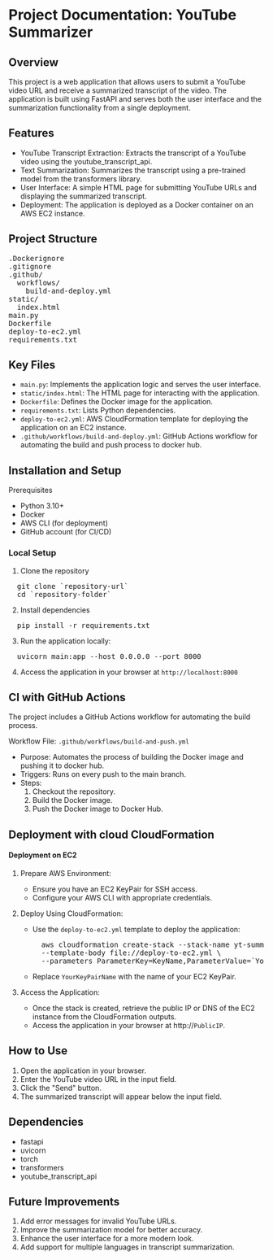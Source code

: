 # Project Documentation: YouTube Summarizer
## Overview
This project is a web application that allows users to submit a YouTube video URL and receive a summarized transcript of the video. The application is built using FastAPI and serves both the user interface and the summarization functionality from a single deployment.

## Features
* YouTube Transcript Extraction: Extracts the transcript of a YouTube video using the youtube_transcript_api.
* Text Summarization: Summarizes the transcript using a pre-trained model from the transformers library.
* User Interface: A simple HTML page for submitting YouTube URLs and displaying the summarized transcript.
* Deployment: The application is deployed as a Docker container on an AWS EC2 instance.

## Project Structure
<pre>
.Dockerignore
.gitignore
.github/
  workflows/
    build-and-deploy.yml
static/
  index.html
main.py
Dockerfile
deploy-to-ec2.yml
requirements.txt
</pre>

## Key Files
* `main.py`: Implements the application logic and serves the user interface.
* `static/index.html`: The HTML page for interacting with the application.
* `Dockerfile`: Defines the Docker image for the application.
* `requirements.txt`: Lists Python dependencies.
* `deploy-to-ec2.yml`: AWS CloudFormation template for deploying the application on an EC2 instance.
* `.github/workflows/build-and-deploy.yml`: GitHub Actions workflow for automating the build and push process to docker hub.

## Installation and Setup
Prerequisites
* Python 3.10+
* Docker
* AWS CLI (for deployment)
* GitHub account (for CI/CD)

### Local Setup
1. Clone the repository
<pre>
  git clone `repository-url`
  cd `repository-folder`
</pre>
2. Install dependencies
<pre>
  pip install -r requirements.txt
</pre>
3. Run the application locally:
<pre>
  uvicorn main:app --host 0.0.0.0 --port 8000
</pre>
4. Access the application in your browser at `http://localhost:8000`

## CI with GitHub Actions
The project includes a GitHub Actions workflow for automating the build process.

Workflow File: `.github/workflows/build-and-push.yml`
  * Purpose: Automates the process of building the Docker image and pushing it to docker hub.
  * Triggers: Runs on every push to the main branch.
  * Steps:
      1. Checkout the repository.
      2. Build the Docker image.
      3. Push the Docker image to Docker Hub.

## Deployment with cloud CloudFormation
#### Deployment on EC2
1. Prepare AWS Environment:
    * Ensure you have an EC2 KeyPair for SSH access.
    * Configure your AWS CLI with appropriate credentials.
2. Deploy Using CloudFormation:
    * Use the `deploy-to-ec2.yml` template to deploy the application:
      <pre>
        aws cloudformation create-stack --stack-name yt-summarizer-stack \
        --template-body file://deploy-to-ec2.yml \
        --parameters ParameterKey=KeyName,ParameterValue=`YourKeyPairName`
      </pre>
    * Replace `YourKeyPairName` with the name of your EC2 KeyPair.

3. Access the Application:
    * Once the stack is created, retrieve the public IP or DNS of the EC2 instance from the CloudFormation outputs.
    * Access the application in your browser at http://`PublicIP`.

## How to Use
1. Open the application in your browser.
2. Enter the YouTube video URL in the input field.
3. Click the "Send" button.
4. The summarized transcript will appear below the input field.

## Dependencies
* fastapi
* uvicorn
* torch
* transformers
* youtube_transcript_api

## Future Improvements
1. Add error messages for invalid YouTube URLs.
2. Improve the summarization model for better accuracy.
3. Enhance the user interface for a more modern look.
4. Add support for multiple languages in transcript summarization.